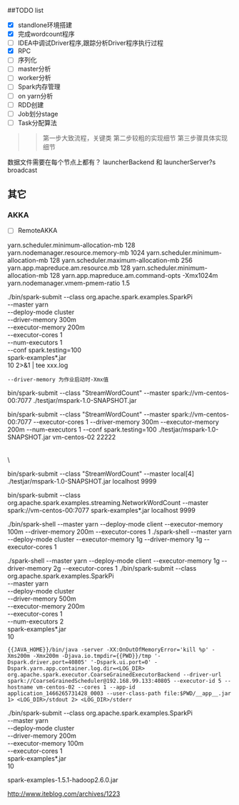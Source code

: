 ##TODO list
- [x] standlone环境搭建
- [x] 完成wordcount程序
- [ ] IDEA中调试Driver程序,跟踪分析Driver程序执行过程
- [x] RPC
- [ ] 序列化
- [ ] master分析
- [ ] worker分析
- [ ] Spark内存管理
- [ ] on yarn分析 
- [ ] RDD创建 
- [ ] Job划分stage
- [ ] Task分配算法

>>第一步大致流程，关键类
>>第二步较粗的实现细节
>>第三步骤具体实现细节

数据文件需要在每个节点上都有？
launcherBackend 和 launcherServer?s
broadcast


## 其它
### AKKA
- [ ] RemoteAKKA


<property>
<name>yarn.scheduler.minimum-allocation-mb</name>
<value>128</value>
</property>

<property>
    <!--结点物理内存-->
    <name>yarn.nodemanager.resource.memory-mb</name>
    <value>1024</value>
  </property>
  <property>
    <name>yarn.scheduler.minimum-allocation-mb</name>
    <value>128</value>
  </property>
  <property>
    <name>yarn.scheduler.maximum-allocation-mb</name>
    <value>256</value>
  </property>
  <property>
    <name>yarn.app.mapreduce.am.resource.mb</name>
    <value>128</value>
  </property>
<property>
<name>yarn.scheduler.minimum-allocation-mb</name>
<value>128</value>
</property>
<property>
<name>yarn.app.mapreduce.am.command-opts</name>
<value>-Xmx1024m</value>
</property>
<property>
<!--此值*物理内存=结点虚拟内存-->
<name>yarn.nodemanager.vmem-pmem-ratio</name>
<value>1.5</value>
</property>





./bin/spark-submit --class org.apache.spark.examples.SparkPi \
    --master yarn \
    --deploy-mode cluster \
    --driver-memory 300m \
    --executor-memory 200m \
    --executor-cores 1 \
   --num-executors 1 \
   --conf spark.testing=100 \
    spark-examples*.jar \
    10 2>&1 | tee xxx.log

    --driver-memory 为作业启动时-Xmx值



bin/spark-submit --class "StreamWordCount"  --master spark://vm-centos-00:7077  ./testjar/mspark-1.0-SNAPSHOT.jar

bin/spark-submit --class "StreamWordCount"  --master spark://vm-centos-00:7077  --executor-cores 1  --driver-memory 300m --executor-memory 200m  --num-executors 1  --conf spark.testing=100  ./testjar/mspark-1.0-SNAPSHOT.jar vm-centos-02 22222
     \
     \
    \
    \



bin/spark-submit --class "StreamWordCount"  --master local[4]  ./testjar/mspark-1.0-SNAPSHOT.jar localhost 9999

bin/spark-submit --class org.apache.spark.examples.streaming.NetworkWordCount --master spark://vm-centos-00:7077 spark-examples*.jar  localhost 9999 
 

./bin/spark-shell --master yarn  --deploy-mode client --executor-memory 100m  --driver-memory 200m --executor-cores 1
./spark-shell --master yarn  --deploy-mode cluster --executor-memory 1g --driver-memory 1g  --executor-cores 1

./spark-shell --master yarn  --deploy-mode client --executor-memory 1g --driver-memory 2g  --executor-cores 1
./bin/spark-submit --class org.apache.spark.examples.SparkPi \
    --master yarn \
    --deploy-mode cluster \
    --driver-memory 500m \
    --executor-memory 200m \
    --executor-cores 1 \
   --num-executors 2 \
    spark-examples*.jar \
    10







    {{JAVA_HOME}}/bin/java -server -XX:OnOutOfMemoryError='kill %p' -Xms200m -Xmx200m -Djava.io.tmpdir={{PWD}}/tmp '-Dspark.driver.port=40805' '-Dspark.ui.port=0' -Dspark.yarn.app.container.log.dir=<LOG_DIR> org.apache.spark.executor.CoarseGrainedExecutorBackend --driver-url spark://CoarseGrainedScheduler@192.168.99.133:40805 --executor-id 5 --hostname vm-centos-02 --cores 1 --app-id application_1466265731428_0003 --user-class-path file:$PWD/__app__.jar 1> <LOG_DIR>/stdout 2> <LOG_DIR>/stderr

./bin/spark-submit --class org.apache.spark.examples.SparkPi \
    --master yarn \
    --deploy-mode cluster \
    --driver-memory 200m \
    --executor-memory 100m \
    --executor-cores 1 \
    spark-examples*.jar \
    10






spark-examples-1.5.1-hadoop2.6.0.jar

http://www.iteblog.com/archives/1223




